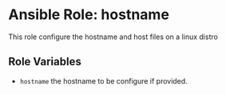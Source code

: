 # Ansible Role: hostname

This role configure the hostname and host files on a linux distro

## Role Variables

- `hostname` the hostname to be configure if provided.
